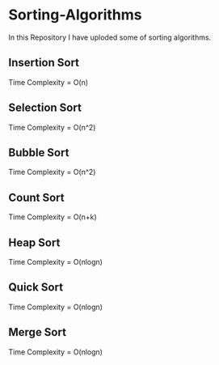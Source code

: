 # Sorting-Algorithms

In this Repository I have uploded some of sorting algorithms.

## Insertion Sort

Time Complexity = O(n)

## Selection Sort

Time Complexity = O(n^2)

## Bubble Sort

Time Complexity = O(n^2)

## Count Sort

Time Complexity = O(n+k)

## Heap Sort

Time Complexity = O(nlogn)

## Quick Sort

Time Complexity = O(nlogn)

## Merge Sort

Time Complexity = O(nlogn)
